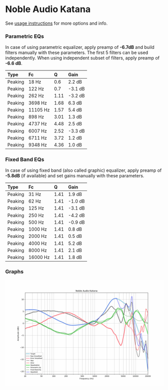 # Noble Audio Katana
See [usage instructions](https://github.com/jaakkopasanen/AutoEq#usage) for more options and info.

### Parametric EQs
In case of using parametric equalizer, apply preamp of **-6.7dB** and build filters manually
with these parameters. The first 5 filters can be used independently.
When using independent subset of filters, apply preamp of **-6.6 dB**.

| Type    | Fc       |    Q | Gain    |
|:--------|:---------|:-----|:--------|
| Peaking | 18 Hz    | 0.6  | 2.2 dB  |
| Peaking | 122 Hz   | 0.7  | -3.1 dB |
| Peaking | 262 Hz   | 1.11 | -3.2 dB |
| Peaking | 3698 Hz  | 1.68 | 6.3 dB  |
| Peaking | 11105 Hz | 1.57 | 5.4 dB  |
| Peaking | 898 Hz   | 3.01 | 1.3 dB  |
| Peaking | 4737 Hz  | 4.48 | 2.5 dB  |
| Peaking | 6007 Hz  | 2.52 | -3.3 dB |
| Peaking | 6711 Hz  | 3.72 | 1.2 dB  |
| Peaking | 9348 Hz  | 4.36 | 1.0 dB  |

### Fixed Band EQs
In case of using fixed band (also called graphic) equalizer, apply preamp of **-5.8dB**
(if available) and set gains manually with these parameters.

| Type    | Fc       |    Q | Gain    |
|:--------|:---------|:-----|:--------|
| Peaking | 31 Hz    | 1.41 | 1.9 dB  |
| Peaking | 62 Hz    | 1.41 | -1.0 dB |
| Peaking | 125 Hz   | 1.41 | -3.1 dB |
| Peaking | 250 Hz   | 1.41 | -4.2 dB |
| Peaking | 500 Hz   | 1.41 | -0.9 dB |
| Peaking | 1000 Hz  | 1.41 | 0.8 dB  |
| Peaking | 2000 Hz  | 1.41 | 0.5 dB  |
| Peaking | 4000 Hz  | 1.41 | 5.2 dB  |
| Peaking | 8000 Hz  | 1.41 | 2.1 dB  |
| Peaking | 16000 Hz | 1.41 | 1.8 dB  |

### Graphs
![](./Noble%20Audio%20Katana.png)